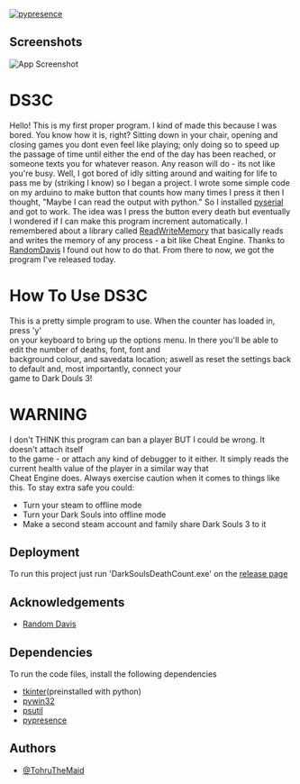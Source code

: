 [![pypresence](https://img.shields.io/badge/using-pypresence-00bb88.svg?style=for-the-badge&logo=discord&logoWidth=20)](https://github.com/qwertyquerty/pypresence)
## Screenshots

![App Screenshot](https://cdn.discordapp.com/attachments/467018961259855872/916074446333288448/unknown.png)
# DS3C
Hello! This is my first proper program. I kind of made this because I was bored. You know how it is, right? Sitting down in your chair, opening and closing games you dont even feel like playing; only doing so to speed up the passage of time until either the end of the day has been reached, or someone texts you for whatever reason.
Any reason will do - its not like you're busy. 
Well, I got bored of idly sitting around and waiting for life to pass me by (striking I know) so I began a project. 
I wrote some simple code on my arduino to make button that counts how many times I press it then I thought, "Maybe I can read the output with python."
So I installed [pyserial](https://pyserial.readthedocs.io/en/latest/index.html#) and got to work. The idea was I press the button every death but eventually I wondered if I can make this program increment automatically. 
I remembered about a library called [ReadWriteMemory](https://pypi.org/project/ReadWriteMemory/) that basically reads and writes the memory of any process - a bit like Cheat Engine.
Thanks to [RandomDavis](https://www.youtube.com/watch?v=Pv0wx4uHRfM) I found out how to do that. From there to now, we got the program I've released today. 
# How To Use DS3C
This is a pretty simple program to use. When the counter has loaded in, press 'y' \
on your keyboard to bring up the options menu. In there you'll be able to edit the number of deaths, font, font and \
background colour, and savedata location; aswell as reset the settings back to default and, most importantly, connect your \
game to Dark Douls 3!
# WARNING
I don't THINK this program can ban a player BUT I could be wrong. It doesn't attach itself \
to the game - or attach any kind of debugger to it either. It simply reads the current health value of the player in a similar way that \
Cheat Engine does. Always exercise caution when it comes to things like this. To stay extra safe you could:
- Turn your steam to offline mode
- Turn your Dark Souls into offline mode
- Make a second steam account and family share Dark Souls 3 to it
## Deployment

To run this project just run 'DarkSoulsDeathCount.exe' on the [release page](https://github.com/TohruTheMaid/DS3C/releases)


## Acknowledgements

 - [Random Davis](https://www.youtube.com/channel/UCEtOy2t4jLY7oNGHfdlMHvA)


## Dependencies
To run the code files, install the following dependencies

- [tkinter](https://tkdocs.com/tutorial/install.html)(preinstalled with python)
- [pywin32](https://pypi.org/project/pywin32/)
- [psutil](https://pypi.org/project/psutil/)
- [pypresence](https://pypi.org/project/pypresence/3.2.0/)


## Authors

- [@TohruTheMaid](https://github.com/TohruTheMaid)

